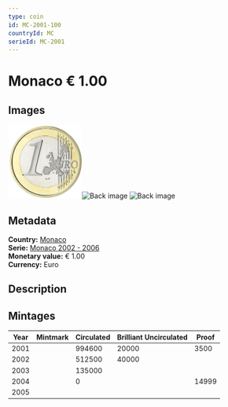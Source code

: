 ```yaml
---
type: coin
id: MC-2001-100
countryId: MC
serieId: MC-2001
---
```


# Monaco € 1.00

## Images

<img src="../../../img/common-2002-100.png" height="150" alt="Front image"><img src="img/monaco-2001-100.png" height="150" alt="Back image">     ![Back image]()

## Metadata

**Country:** [Monaco](../index.md)\
**Serie:** [Monaco 2002 - 2006](index.md)\
**Monetary value:** € 1.00\
**Currency:** Euro

## Description


## Mintages

| Year | Mintmark | Circulated | Brilliant Uncirculated | Proof |
| ---- | -------- | ---------- | ---------------------- | ----- |
| 2001 |  | 994600| 20000 | 3500 |
| 2002 |  | 512500| 40000 |  |
| 2003 |  | 135000|  |  |
| 2004 |  | 0|  | 14999 |
| 2005 |  | |  |  |
